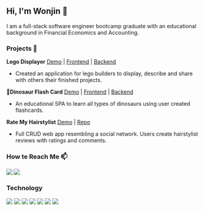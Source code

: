 ## Hi, I'm Wonjin 👋
I am a full-stack software engineer bootcamp graduate with an educational background in Financial Economics and Accounting.

### Projects 📂
**Lego Displayer** [Demo](https://drive.google.com/file/d/12tC1mxwQ1V_FhXtfgZ-8R8ry3aLe0ocW/view) | [Frontend](https://github.com/cwonjin11/React-Redux-Project-lego-displayer-frontend) | [Backend](https://github.com/cwonjin11/React-Redux-Project-lego-displayer-backend)
   - Created an application for lego builders to display, describe and share with others their finished projects.

**🦖Dinosaur Flash Card** [Demo](https://drive.google.com/file/d/1K6elB_7EcpeyMndoADfOWIe2EH-KV9u3/view) | [Frontend](https://github.com/cwonjin11/JS-Rails-Project-Frontend) | [Backend](https://github.com/cwonjin11/JS-Rails-Project-Backend)
   - An educational SPA to learn all types of dinosaurs using user created flashcards.

**Rate My Hairstylist** [Demo](https://drive.google.com/file/d/1Qe1-ygtGggFIlaVsYm8m4GS6fW96FGp3/view) | [Repo](https://github.com/cwonjin11/rate-my-hairstylist)
   - Full CRUD web app resembling a social network. Users create hairstylist reviews with ratings and comments.

### How te Reach Me 📫

<a href="https://www.linkedin.com/in/wonjin-cho-987b4219b/" target="blank"><img align="left" src="https://img.shields.io/badge/LinkedIn-0077B5?style=for-the-badge&logo=linkedin&logoColor=white"/></a>

<a href="https://dev.to/cwonjin11" target="blank"><img align="left" src="https://img.shields.io/badge/dev.to-0A0A0A?style=for-the-badge&logo=dev.to&logoColor=white"/></a>
<br/>

### Technology 
<img src="https://img.shields.io/badge/JavaScript-323330?style=for-the-badge&logo=javascript&logoColor=F7DF1E" /> <img src="https://img.shields.io/badge/React-20232A?style=for-the-badge&logo=react&logoColor=61DAFB" /> <img src="https://img.shields.io/badge/Redux-593D88?style=for-the-badge&logo=redux&logoColor=white" /> <img src="https://img.shields.io/badge/Ruby-CC342D?style=for-the-badge&logo=ruby&logoColor=white" /> <img src="https://img.shields.io/badge/Ruby_on_Rails-CC0000?style=for-the-badge&logo=ruby-on-rails&logoColor=white" /> <img src="https://img.shields.io/badge/HTML5-E34F26?style=for-the-badge&logo=html5&logoColor=white" /> <img src="https://img.shields.io/badge/CSS3-1572B6?style=for-the-badge&logo=css3&logoColor=white" />

<!--
**cwonjin11/cwonjin11** is a ✨ _special_ ✨ repository because its `README.md` (this file) appears on your GitHub profile.

Here are some ideas to get you started:

- 🔭 I’m currently working on ...
- 🌱 I’m currently learning ...
- 👯 I’m looking to collaborate on ...
- 🤔 I’m looking for help with ...
- 💬 Ask me about ...
- 📫 How to reach me: ...
- 😄 Pronouns: ...
- ⚡ Fun fact: ...
-->
